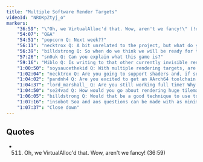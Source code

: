 ```yaml
---
title: "Multiple Software Render Targets"
videoId: "NROKpZtyj_o"
markers:
    "36:59": "\"Oh, we VirtualAlloc'd that. Wow, aren't we fancy!\" (!quote 511)"
    "54:07": "Q&A"
    "54:51": "popcorn Q: Next week??"
    "56:11": "necktrox Q: A bit unrelated to the project, but what do you think about the Rust language?"
    "56:39": "billdstrong Q: So when do we think we will be ready for the new graphics assets? I'm excited"
    "57:26": "sn0uk Q: Can you explain what this game is?"
    "59:16": "Miblo Q: Is writing to that other currently invisible render target much / any less computationally expensive than also sending it to the display?"
    "1:00:50": "soysaucethekid Q: With multiple rendering targets, are there other effects you can do other than the alpha blending?"
    "1:02:04": "necktrox Q: Are you going to support shaders and, if so, will you try to support multiple render targets in the shaders?"
    "1:04:02": "pandnh4 Q: Are you excited to get an AArch64 toolchain up and running to get this thing to run on a Raspberry Pi 3?"
    "1:04:37": "lord_marshall_ Q: Are you still working full time? Why only stream one hour a night?"
    "1:04:50": "se24vad Q: How would you go about rendering huge tilemaps? Some batching techniques, or any tips?"
    "1:06:05": "billdstrong Q: Would that be a good technique to use to create an overhead map?"
    "1:07:16": "insobot Soa and aos questions can be made with as minimal interference in timing the host operating"
    "1:07:37": "Close down"
---
```


## Quotes

* 511. Oh, we VirtualAlloc'd that. Wow, aren't we fancy! (36:59)
